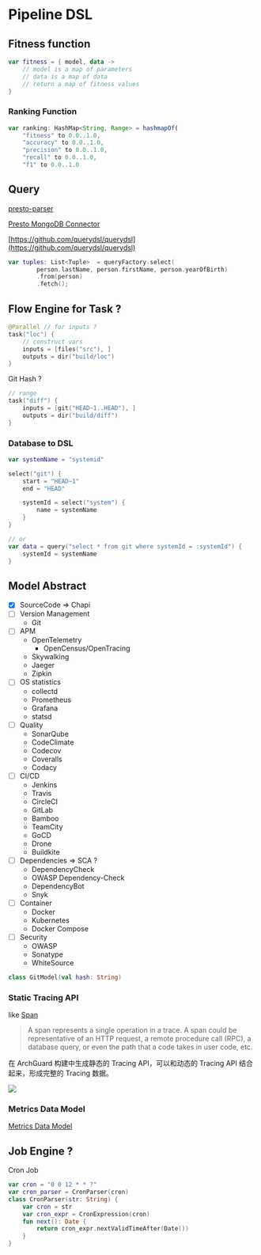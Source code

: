  # Pipeline DSL

## Fitness function

```kotlin
var fitness = { model, data -> 
    // model is a map of parameters
    // data is a map of data
    // return a map of fitness values
}
```

### Ranking Function 

```javascript
var ranking: HashMap<String, Range> = hashmapOf(
    "fitness" to 0.0..1.0,
    "accuracy" to 0.0..1.0,
    "precision" to 0.0..1.0,
    "recall" to 0.0..1.0,
    "f1" to 0.0..1.0
```

## Query

[presto-parser](https://github.com/prestodb/presto/tree/master/presto-parser)

[Presto MongoDB Connector](https://prestodb.io/docs/current/connector/mongodb.html)

[https://github.com/querydsl/querydsl](https://github.com/querydsl/querydsl)

```kotlin
var tuples: List<Tuple>  = queryFactory.select(
        person.lastName, person.firstName, person.yearOfBirth)
        .from(person)
        .fetch();
```

## Flow Engine for Task ?

```kotlin
@Parallel // for inputs ?
task("loc") {
    // construct vars
    inputs = [files("src"), ]
    outputs = dir("build/loc")
}
```

Git Hash ? 

```kotlin
// range
task("diff") {
    inputs = [git("HEAD~1..HEAD"), ]
    outputs = dir("build/diff")
}
```

### Database to DSL

```kotlin
var systemName = "systemid"

select("git") {
    start = "HEAD~1"
    end = "HEAD"

    systemId = select("system") {
        name = systemName
    }
}

// or
var data = query("select * from git where systemId = :systemId") {
    systemId = systemName
}
```

## Model Abstract

- [x] SourceCode => Chapi
- [ ] Version Management
  - Git
- [ ] APM
  - OpenTelemetry
    - OpenCensus/OpenTracing
  - Skywalking
  - Jaeger
  - Zipkin
- [ ] OS statistics
  - collectd
  - Prometheus
  - Grafana
  - statsd
- [ ] Quality
  - SonarQube
  - CodeClimate
  - Codecov
  - Coveralls
  - Codacy
- [ ] CI/CD
  - Jenkins
  - Travis
  - CircleCI
  - GitLab
  - Bamboo
  - TeamCity
  - GoCD
  - Drone
  - Buildkite
- [ ] Dependencies => SCA ?
  - DependencyCheck
  - OWASP Dependency-Check
  - DependencyBot
  - Snyk
- [ ] Container
  - Docker
  - Kubernetes
  - Docker Compose
- [ ] Security
  - OWASP
  - Sonatype
  - WhiteSource

```kotlin
class GitModel(val hash: String)
```

### Static Tracing API

like [Span](https://opencensus.io/tracing/span/)

> A span represents a single operation in a trace. A span could be representative of an HTTP request, a remote procedure call (RPC), a database query, or even the path that a code takes in user code, etc.

在 ArchGuard 构建中生成静态的 Tracing API，可以和动态的 Tracing API 结合起来，形成完整的 Tracing 数据。

![](https://opencensus.io/img/trace-trace.png)


### Metrics Data Model

[Metrics Data Model](https://opentelemetry.io/docs/reference/specification/metrics/data-model/)

## Job Engine ?

Cron Job

```kotlin
var cron = "0 0 12 * * ?"
var cron_parser = CronParser(cron)
class CronParser(str: String) {
    var cron = str
    var cron_expr = CronExpression(cron)
    fun next(): Date {
        return cron_expr.nextValidTimeAfter(Date())
    }
}
```

